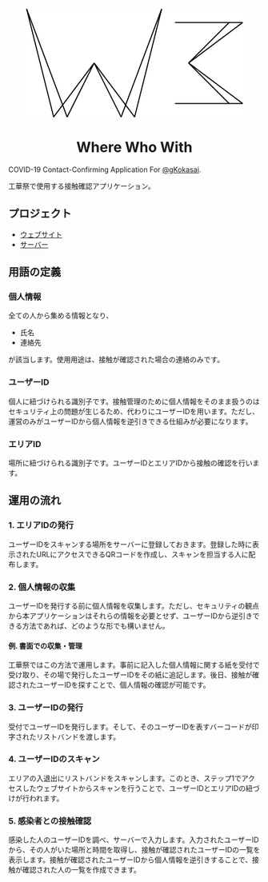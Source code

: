 <p align="center">
<a href="assets">
<img src="assets/logo.png" alt="w3 logo" />
</a>
</p>

<h1 align="center">Where Who With</h1>

COVID-19 Contact-Confirming Application For [@gKokasai](https://github.com/gKokasai).

工華祭で使用する接触確認アプリケーション。

## プロジェクト

- [ウェブサイト](web)
- [サーバー](server)

## 用語の定義

### 個人情報
全ての人から集める情報となり、

- 氏名
- 連絡先

が該当します。使用用途は、接触が確認された場合の連絡のみです。

### ユーザーID
個人に紐づけられる識別子です。接触管理のために個人情報をそのまま扱うのはセキュリティ上の問題が生じるため、代わりにユーザーIDを用います。ただし、運営のみがユーザーIDから個人情報を逆引きできる仕組みが必要になります。

### エリアID
場所に紐づけられる識別子です。ユーザーIDとエリアIDから接触の確認を行います。

## 運用の流れ

### 1. エリアIDの発行
ユーザーIDをスキャンする場所をサーバーに登録しておきます。登録した時に表示されたURLにアクセスできるQRコードを作成し、スキャンを担当する人に配布します。

### 2. 個人情報の収集
ユーザーIDを発行する前に個人情報を収集します。ただし、セキュリティの観点から本アプリケーションはそれらの情報を必要とせず、ユーザーIDから逆引きできる方法であれば、どのような形でも構いません。

#### 例. 書面での収集・管理
工華祭ではこの方法で運用します。事前に記入した個人情報に関する紙を受付で受け取り、その場で発行したユーザーIDをその紙に追記します。後日、接触が確認されたユーザーIDを探すことで、個人情報の確認が可能です。

### 3. ユーザーIDの発行
受付でユーザーIDを発行します。そして、そのユーザーIDを表すバーコードが印字されたリストバンドを渡します。

### 4. ユーザーIDのスキャン
エリアの入退出にリストバンドをスキャンします。このとき、ステップ1でアクセスしたウェブサイトからスキャンを行うことで、ユーザーIDとエリアIDの紐づけが行われます。

### 5. 感染者との接触確認
感染した人のユーザーIDを調べ、サーバーで入力します。入力されたユーザーIDから、その人がいた場所と時間を取得し、接触が確認されたユーザーIDの一覧を表示します。接触が確認されたユーザーIDから個人情報を逆引きすることで、接触が確認された人の一覧を作成できます。